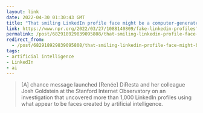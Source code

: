 ```yaml
---
layout: link
date: 2022-04-30 01:30:43 GMT
title: "That smiling LinkedIn profile face might be a computer-generated fake"
link: https://www.npr.org/2022/03/27/1088140809/fake-linkedin-profiles?campaign_id=158&emc=edit_ot_20220329&instance_id=57035&nl=on-tech-with-shira-ovide&regi_id=83449508&segment_id=86897&te=1&user_id=43ada4acfbfc708c4b4af22b39b774d9
permalink: /post/682918929839095808/that-smiling-linkedin-profile-face-might-be-a
redirect_from: 
  - /post/682918929839095808/that-smiling-linkedin-profile-face-might-be-a
tags:
- artificial intelligence
- LinkedIn
- ai
---
```

<blockquote>[A] chance message launched [Renée] DiResta and her colleague Josh Goldstein at the Stanford Internet Observatory on an investigation that uncovered more than 1,000 LinkedIn profiles using what appear to be faces created by artificial intelligence.</blockquote>

